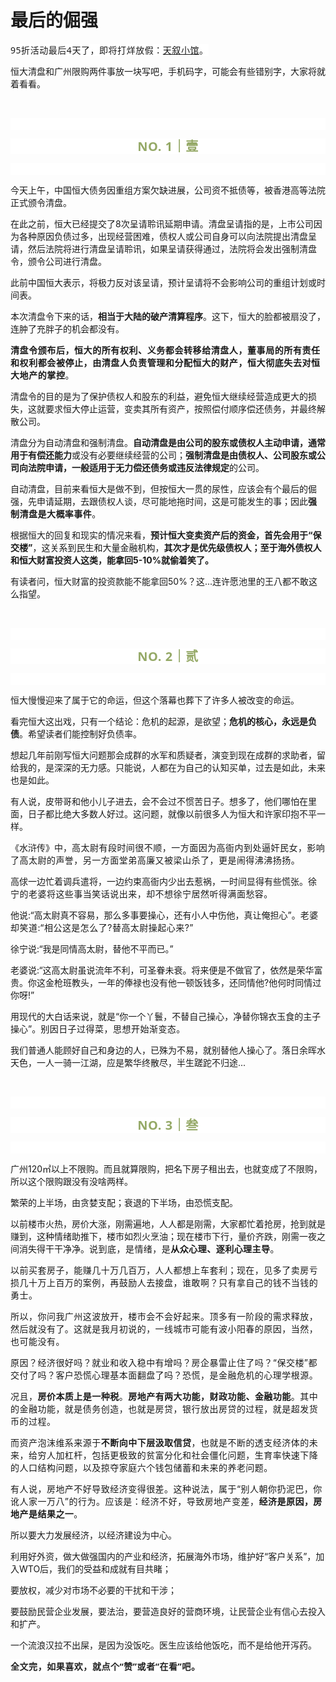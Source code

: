 # 最后的倔强

<p style="visibility: visible;"><span style="outline: 0px;font-family: system-ui, -apple-system, BlinkMacSystemFont, &quot;Helvetica Neue&quot;, &quot;PingFang SC&quot;, &quot;Hiragino Sans GB&quot;, &quot;Microsoft YaHei UI&quot;, &quot;Microsoft YaHei&quot;, Arial, sans-serif;letter-spacing: 0.544px;text-wrap: wrap;background-color: rgb(255, 255, 255);visibility: visible;">95折活动最后4天了，即将打烊放假：</span><a class="weapp_text_link wx_tap_link js_wx_tap_highlight" data-miniprogram-appid="wx2e9d304ca0c18079" data-miniprogram-path="pages/tab/one/index" data-miniprogram-applink="" data-miniprogram-nickname="天叙小馆" data-miniprogram-type="text" data-miniprogram-servicetype="" style="padding-right: 0px;padding-left: 0px;outline: 0px;color: var(--weui-LINK);cursor: pointer;font-family: system-ui, -apple-system, BlinkMacSystemFont, &quot;Helvetica Neue&quot;, &quot;PingFang SC&quot;, &quot;Hiragino Sans GB&quot;, &quot;Microsoft YaHei UI&quot;, &quot;Microsoft YaHei&quot;, Arial, sans-serif;letter-spacing: 0.544px;text-wrap: wrap;background-color: rgb(255, 255, 255);visibility: visible;" href="">天叙小馆</a><span style="outline: 0px;font-family: system-ui, -apple-system, BlinkMacSystemFont, &quot;Helvetica Neue&quot;, &quot;PingFang SC&quot;, &quot;Hiragino Sans GB&quot;, &quot;Microsoft YaHei UI&quot;, &quot;Microsoft YaHei&quot;, Arial, sans-serif;letter-spacing: 0.544px;text-wrap: wrap;background-color: rgb(255, 255, 255);visibility: visible;">。</span></p><p style="visibility: visible;">恒大清盘和广州限购两件事放一块写吧，手机码字，可能会有些错别字，大家将就着看看。<br style="visibility: visible;"></p><p style="visibility: visible;"><br style="visibility: visible;"></p><p style="outline: 0px;font-family: system-ui, -apple-system, BlinkMacSystemFont, &quot;Helvetica Neue&quot;, &quot;PingFang SC&quot;, &quot;Hiragino Sans GB&quot;, &quot;Microsoft YaHei UI&quot;, &quot;Microsoft YaHei&quot;, Arial, sans-serif;letter-spacing: 0.544px;text-wrap: wrap;background-color: rgb(255, 255, 255);visibility: visible;"><br style="outline: 0px;visibility: visible;"></p><p style="outline: 0px;letter-spacing: 0.544px;text-wrap: wrap;color: rgb(34, 34, 34);font-family: -apple-system-font, system-ui, &quot;Helvetica Neue&quot;, &quot;PingFang SC&quot;, &quot;Hiragino Sans GB&quot;, &quot;Microsoft YaHei UI&quot;, &quot;Microsoft YaHei&quot;, Arial, sans-serif;background-color: rgb(255, 255, 255);text-align: center;visibility: visible;"><span style="outline: 0px;font-weight: bold;line-height: 25px;color: rgb(149, 169, 103);font-size: 20px;visibility: visible;">NO. 1｜壹</span></p><p style="outline: 0px;letter-spacing: 0.544px;text-wrap: wrap;color: rgb(34, 34, 34);font-family: -apple-system-font, system-ui, &quot;Helvetica Neue&quot;, &quot;PingFang SC&quot;, &quot;Hiragino Sans GB&quot;, &quot;Microsoft YaHei UI&quot;, &quot;Microsoft YaHei&quot;, Arial, sans-serif;background-color: rgb(255, 255, 255);text-align: center;visibility: visible;"><br style="outline: 0px;visibility: visible;"></p><p style="visibility: visible;">今天上午，中国恒大债务因重组方案欠缺进展，公司资不抵债等，被香港高等法院正式颁令清盘。<br style="visibility: visible;"></p><p style="visibility: visible;">在此之前，恒大已经提交了8次呈请聆讯延期申请。清盘呈请指的是，上市公司因为各种原因负债过多，出现经营困难，债权人或公司自身可以向法院提出清盘呈请，然后法院将进行清盘呈请聆讯，如果呈请获得通过，法院将会发出强制清盘令，颁令公司进行清盘。<span style="letter-spacing: 0.578px; font-size: var(--articleFontsize); visibility: visible;"></span></p><p style="visibility: visible;">此前中国恒大表示，将极力反对该呈请，预计呈请将不会影响公司的重组计划或时间表。</p><p style="visibility: visible;">本次清盘令下来的话，<strong style="visibility: visible;">相当于大陆的破产清算程序</strong>。这下，恒大的脸都被扇没了，连肿了充胖子的机会都没有。</p><p style="visibility: visible;"><strong style="letter-spacing: 0.578px; text-wrap: wrap; visibility: visible;"><span style="letter-spacing: 0.578px; visibility: visible;">清盘令</span><span style="letter-spacing: 0.578px; visibility: visible;">颁布后，</span><span style="letter-spacing: 0.578px; visibility: visible;">恒大</span><span style="letter-spacing: 0.578px; visibility: visible;">的所有权利、义务都会转移给清盘人，董事局的所有责任和权利都会被停止，由清盘人负责管理和分配恒大的财产，恒大彻底失去对恒大地产的掌控</span></strong><span style="text-wrap: wrap; letter-spacing: 0.578px; visibility: visible;">。</span></p><p style="visibility: visible;">清盘令的目的是为了保护债权人和股东的利益，避免恒大继续经营造成更大的损失，这就要求恒大停止运营，变卖其所有资产，按照偿付顺序偿还债务，并最终解散公司。<span style="font-size: var(--articleFontsize); letter-spacing: 0.034em; visibility: visible;"></span></p><p style="visibility: visible;">清盘分为自动清盘和强制清盘。<strong style="visibility: visible;">自动清盘是由公司的股东或债权人主动申请，通常用于有偿还能力</strong>或没有必要继续经营的公司；<strong style="visibility: visible;">强制清盘是由债权人、公司股东或公司向法院申请，一般适用于无力偿还债务或违反法律规定</strong>的公司。</p><p style="visibility: visible;">自动清盘，目前来看恒大是做不到，但按恒大一贯的尿性，应该会有个最后的倔强，先申请延期，去跟债权人谈，尽可能地拖时间，这是可能发生的事；因此<strong style="visibility: visible;"><span style="font-size: var(--articleFontsize); letter-spacing: 0.034em; visibility: visible;">强制清盘是大概率事件</span></strong><span style="font-size: var(--articleFontsize); letter-spacing: 0.034em; visibility: visible;">。</span></p><p style="visibility: visible;">根据恒大的回复和现实的情况来看，<strong style="visibility: visible;">预计</strong><strong style="visibility: visible;">恒大变卖资产后的资金，</strong><strong style="visibility: visible;">首先会用于“保交楼”</strong>，这关系到民生和大量金融机构，<strong style="visibility: visible;">其次才是优先级债权人；至于海外债权人和恒大财富投资人这类，能拿回5-10%就偷着笑了。</strong><br></p><p>有读者问，恒大财富的投资款能不能拿回50%？这...连许愿池里的王八都不敢这么指望。</p><p><br></p><p style="outline: 0px;font-family: system-ui, -apple-system, BlinkMacSystemFont, &quot;Helvetica Neue&quot;, &quot;PingFang SC&quot;, &quot;Hiragino Sans GB&quot;, &quot;Microsoft YaHei UI&quot;, &quot;Microsoft YaHei&quot;, Arial, sans-serif;letter-spacing: 0.544px;text-wrap: wrap;background-color: rgb(255, 255, 255);visibility: visible;"><br style="outline: 0px;visibility: visible;"></p><p style="outline: 0px;letter-spacing: 0.544px;text-wrap: wrap;color: rgb(34, 34, 34);font-family: -apple-system-font, system-ui, &quot;Helvetica Neue&quot;, &quot;PingFang SC&quot;, &quot;Hiragino Sans GB&quot;, &quot;Microsoft YaHei UI&quot;, &quot;Microsoft YaHei&quot;, Arial, sans-serif;background-color: rgb(255, 255, 255);text-align: center;visibility: visible;"><span style="outline: 0px;font-weight: bold;line-height: 25px;color: rgb(149, 169, 103);font-size: 20px;visibility: visible;">NO. 2｜贰</span></p><p style="outline: 0px;letter-spacing: 0.544px;text-wrap: wrap;color: rgb(34, 34, 34);font-family: -apple-system-font, system-ui, &quot;Helvetica Neue&quot;, &quot;PingFang SC&quot;, &quot;Hiragino Sans GB&quot;, &quot;Microsoft YaHei UI&quot;, &quot;Microsoft YaHei&quot;, Arial, sans-serif;background-color: rgb(255, 255, 255);text-align: center;visibility: visible;"><br style="outline: 0px;visibility: visible;"></p><p>恒大慢慢迎来了属于它的命运，但这个落幕也葬下了许多人被改变的命运。<br></p><p>看完恒大这出戏，只有一个结论：危机的起源，是欲望；<strong>危机的核心，永远是负债</strong>。希望读者们能控制好负债率。</p><p>想起几年前刚写恒大问题那会成群的水军和质疑者，演变到现在成群的求助者，留给我的，是深深的无力感。只能说，人都在为自己的认知买单，过去是如此，未来也是如此。<br></p><p>有人说，皮带哥和他小儿子进去，会不会过不惯苦日子。想多了，他们哪怕在里面，日子都比绝大多数人好过。这问题，就像以前很多人为恒大和许家印抱不平一样。<br></p><p>《水浒传》中，<span style="font-size: var(--articleFontsize);letter-spacing: 0.034em;">高太尉有段时间很不顺，一方面因为高衙内到处逼奸民女，影响了高太尉的声誉，另一方面堂弟高廉又被梁山杀了，更是闹得沸沸扬扬。</span></p><p>高俅一边忙着调兵遣将，一边约束高衙内少出去惹祸，一时间显得有些慌张。<span style="font-size: var(--articleFontsize);letter-spacing: 0.034em;">徐宁</span><span style="font-size: var(--articleFontsize);letter-spacing: 0.034em;">的老婆将这些事当笑话说出来，却不想徐宁居然听得满面愁容。</span></p><p>他说:“高太尉真不容易，那么多事要操心，还有小人中伤他，真让俺担心”。<span style="font-size: var(--articleFontsize);letter-spacing: 0.034em;">老婆却笑道:“相公这是怎么了?替高太尉操起心来?”</span></p><p>徐宁说:“我是同情高太尉，替他不平而已。”</p><p>老婆说:“这高太尉虽说流年不利，可圣眷未衰。将来便是不做官了，依然是荣华富贵。你这金枪班教头，一年的俸禄也没有他一顿饭钱多，还同情他?他何时同情过你呀!”</p><p>用现代的大白话来说，就是“你一个丫鬟，不替自己操心，净替你锦衣玉食的主子操心”。<span style="font-size: var(--articleFontsize);letter-spacing: 0.034em;">别因</span><span style="font-size: var(--articleFontsize);letter-spacing: 0.034em;">日子过得菜，思想开始</span><span style="font-size: var(--articleFontsize);letter-spacing: 0.034em;">渐</span><span style="font-size: var(--articleFontsize);letter-spacing: 0.034em;">变态。</span></p><p>我们普通人能顾好自己和身边的人，已殊为不易，就别替他人操心了。落日余晖水天色，一人一骑一江湖，应是繁华终散尽，半生蹉跎不归途...</p><p><br></p><p style="outline: 0px;font-family: system-ui, -apple-system, BlinkMacSystemFont, &quot;Helvetica Neue&quot;, &quot;PingFang SC&quot;, &quot;Hiragino Sans GB&quot;, &quot;Microsoft YaHei UI&quot;, &quot;Microsoft YaHei&quot;, Arial, sans-serif;letter-spacing: 0.544px;text-wrap: wrap;background-color: rgb(255, 255, 255);visibility: visible;"><br style="outline: 0px;visibility: visible;"></p><p style="outline: 0px;letter-spacing: 0.544px;text-wrap: wrap;color: rgb(34, 34, 34);font-family: -apple-system-font, system-ui, &quot;Helvetica Neue&quot;, &quot;PingFang SC&quot;, &quot;Hiragino Sans GB&quot;, &quot;Microsoft YaHei UI&quot;, &quot;Microsoft YaHei&quot;, Arial, sans-serif;background-color: rgb(255, 255, 255);text-align: center;visibility: visible;"><span style="outline: 0px;font-weight: bold;line-height: 25px;color: rgb(149, 169, 103);font-size: 20px;visibility: visible;">NO. 3｜叁</span></p><p style="outline: 0px;letter-spacing: 0.544px;text-wrap: wrap;color: rgb(34, 34, 34);font-family: -apple-system-font, system-ui, &quot;Helvetica Neue&quot;, &quot;PingFang SC&quot;, &quot;Hiragino Sans GB&quot;, &quot;Microsoft YaHei UI&quot;, &quot;Microsoft YaHei&quot;, Arial, sans-serif;background-color: rgb(255, 255, 255);text-align: center;visibility: visible;"><br style="outline: 0px;visibility: visible;"></p><p>广州120㎡以上不限购。而且就算限购，把名下房子租出去，也就变成了不限购，所以这个限购跟没有没啥两样。<br></p><p>繁荣的上半场，由贪婪支配；衰退的下半场，由恐慌支配。</p><p>以前楼市火热，房价大涨，刚需遍地，人人都是刚需，大家都忙着抢房，抢到就是赚到，这种情绪助推下，楼市如烈火烹油；现在楼市下行，量价齐跌，刚需一夜之间消失得干干净净。<span style="font-size: var(--articleFontsize);letter-spacing: 0.034em;">说到底，是情绪，是<strong>从众心理、逐利心理主导</strong>。</span></p><p><span style="font-size: var(--articleFontsize);letter-spacing: 0.034em;">以前买套房子，能赚几十万几百万，人人都想上车套利；现在，见多了卖房亏损几十万上百万的案例，再鼓励人去接盘，谁敢啊？只有拿自己的钱不当钱的勇士。</span></p><p><span style="font-size: var(--articleFontsize);letter-spacing: 0.034em;"></span><span style="font-size: var(--articleFontsize);letter-spacing: 0.034em;">所以，你问我广州这波放开，楼市会不会好起来。顶多有一阶段的需求释放，然后就没有了。这就是我月初说的，一线城市可能有波小阳春的原因，当然，也可能没有。</span></p><p><span style="font-size: var(--articleFontsize);letter-spacing: 0.034em;">原因？经济很好吗？就业和收入稳中有增吗？房企暴雷止住了吗？“保交楼”都交付了吗？客户恐慌心理基本面翻盘了吗？恐慌，是金融危机的心理学根源。</span></p><p><span style="font-size: var(--articleFontsize);letter-spacing: 0.034em;">况且，<strong>房价本质上是一种税</strong>。<strong>房地产有两大功能，财政功能、金融功能</strong>。其中的金融功能，就是债务创造，也就是房贷，银行放出房贷的过程，就是超发货币的过程。</span></p><p><span style="font-size: var(--articleFontsize);letter-spacing: 0.034em;">而资产泡沫维系来源于<strong>不断向中下层汲取信贷</strong>，也就是不断的透支经济体的未来，给穷人加杠杆，包括更极致的贫富分化和社会僵化问题，生育率快速下降的人口结构问题，以及掠夺家庭六个钱包储蓄和未来的养老问题。</span></p><p><span style="font-size: var(--articleFontsize);letter-spacing: 0.034em;">有人说，房地产不好导致经济变得很差。这种说法，属于“别人朝你扔泥巴，你讹人家一万八”的行为。应该是：经济不好，导致房地产变差，<strong>经济是原因，房地产是结果之一</strong>。</span></p><p>所以要大力发展经济，以经济建设为中心。</p><p>利用好外资，做大做强国内的产业和经济，拓展海外市场，维护好“客户关系”，加入WTO后，我们的受益和成就有目共睹；</p><p>要放权，减少对市场不必要的干扰和干涉；</p><p>要鼓励民营企业发展，要法治，要营造良好的营商环境，让民营企业有信心去投入和扩产。<br></p><p>一个流浪汉拉不出屎，是因为没饭吃。医生应该给他饭吃，而不是给他开泻药。</p><p style="margin-bottom: 0px;"><strong style="outline: 0px;font-family: system-ui, -apple-system, BlinkMacSystemFont, &quot;Helvetica Neue&quot;, &quot;PingFang SC&quot;, &quot;Hiragino Sans GB&quot;, &quot;Microsoft YaHei UI&quot;, &quot;Microsoft YaHei&quot;, Arial, sans-serif;letter-spacing: 0.544px;text-wrap: wrap;background-color: rgb(255, 255, 255);color: rgb(34, 34, 34);font-size: 16px;"><span style="outline: 0px;font-size: 14px;">全文完，如果喜欢，就点个“赞”或者“在看”吧。</span></strong></p><p style="display: none;"><mp-style-type data-value="3"></mp-style-type></p>